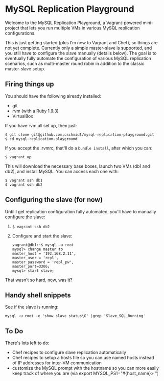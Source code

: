 # MySQL Replication Playground
Welcome to the MySQL Replication Playground, a Vagrant-powered mini-project
that lets you run multiple VMs in various MySQL replication configurations.

This is just getting started (plus I'm new to Vagrant and Chef), so things are
not yet complete.  Currently only a simple master-slave is supported, and you
still have to configure the slave manually (details below).  The goal is to
eventually fully automate the  configuration of various MySQL replication
scenarios, such as multi-master round robin in addition to the classic
master-slave setup.

## Firing things up
You should have the following already installed:

 - git
 - rvm (with a Ruby 1.9.3)
 - VirtualBox

If you have rvm all set up, then just:

    $ git clone git@github.com:cschmidt/mysql-replication-playground.git
    $ cd mysql-replication-playground

If you accept the .rvmrc, that'll do a ```bundle install```, after which you
can:

    $ vagrant up

This will download the necessary base boxes, launch two VMs (db1 and db2), and
install MySQL.  You can access each one with:

    $ vagrant ssh db1
    $ vagrant ssh db2

## Configuring the slave (for now)
Until I get replication configuration fully automated, you'll have to manually
configure the slave:

1.  ```$ vagrant ssh db2```

2.  Configure and start the slave:

        vagrant@db1:~$ mysql -u root
        mysql> change master to
        master_host = '192.168.2.11',
        master_user = 'repl',
        master_password = 'repl_pw',
        master_port=3306;
        mysql> start slave;

That wasn't so hard, now, was it?

## Handy shell snippets

See if the slave is running:

    mysql -u root -e 'show slave status\G' |grep 'Slave_SQL_Running'


## To Do
There's lots left to do:
 - Chef recipes to configure slave replication automatically
 - Chef recipes to setup a hosts file so you can use named hosts instead of
   IP addresses for inter-VM communication
 - customize the MySQL prompt with the hostname so you can more easily keep 
   track of where you are (via export MYSQL_PS1="#{host_name}> ")
